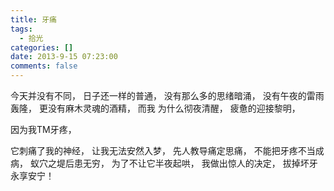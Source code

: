 ```yaml
---
title: 牙痛
tags:
  - 拾光
categories: []
date: 2013-9-15 07:23:00
comments: false
---
```


今天并没有不同，
日子还一样的普通，
没有那么多的思绪暗涌，
没有午夜的雷雨轰隆，
更没有麻木灵魂的酒精，
而我 为什么彻夜清醒，
疲惫的迎接黎明，
<!-- more -->

因为我TM牙疼，

它刺痛了我的神经，
让我无法安然入梦，
先人教导痛定思痛，
不能把牙疼不当成病，
蚁穴之堤后患无穷，
为了不让它半夜起哄，
我做出惊人的决定，
拔掉坏牙永享安宁！